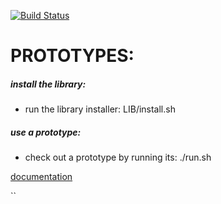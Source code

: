 
[![Build Status](https://travis-ci.org/brownman/prototypes.svg?branch=develop)](https://travis-ci.org/brownman/prototypes)
  

PROTOTYPES:
===

##### install the library:
- run the library installer: LIB/install.sh

##### use a prototype:
- check out a prototype by running its: ./run.sh 

[documentation]( http://brownman.github.io/do_for_others_first_gitbook/my_products/README.html )


``
